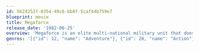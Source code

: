 ```yaml
---
id: 5624253f-0354-49c6-bb8f-5caf44b759e7
blueprint: movie
title: Megaforce
release_date: '1982-06-25'
overview: 'Megaforce is an elite multi-national military unit that does the jobs that individual governments wont. When the peaceful Republic of Sardun in under threat from their more aggressive neighbour the beautiful Major Zara (Persis Khambatta) and General Byrne-White (Edward Mulhare) see the help of Ace Hunter (Barry Bostwick) and Megaforce.'
genres: '[{"id": 12, "name": "Adventure"}, {"id": 28, "name": "Action"}, {"id": 878, "name": "Science Fiction"}]'
---
```

